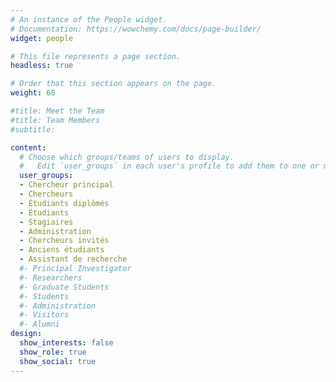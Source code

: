 ```yaml
---
# An instance of the People widget.
# Documentation: https://wowchemy.com/docs/page-builder/
widget: people

# This file represents a page section.
headless: true

# Order that this section appears on the page.
weight: 68

#title: Meet the Team
#title: Team Members
#subtitle:

content:
  # Choose which groups/teams of users to display.
  #   Edit `user_groups` in each user's profile to add them to one or more of these groups.
  user_groups:
  - Chercheur principal
  - Chercheurs
  - Étudiants diplômés
  - Étudiants
  - Stagiaires
  - Administration
  - Chercheurs invités
  - Anciens étudiants
  - Assistant de recherche
  #- Principal Investigator
  #- Researchers
  #- Graduate Students
  #- Students
  #- Administration
  #- Visitors
  #- Alumni
design:
  show_interests: false
  show_role: true
  show_social: true
---
```

